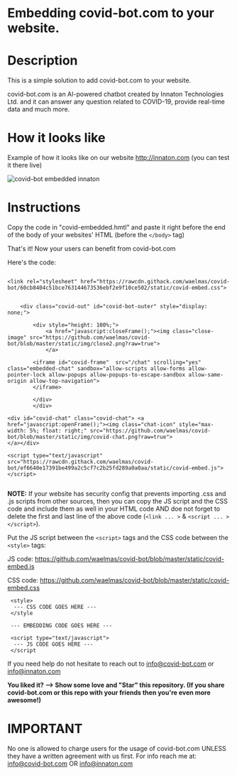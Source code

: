 # Embedding covid-bot.com to your website.
# Description
This is a simple solution to add covid-bot.com to your website.

covid-bot.com is an AI-powered chatbot created by Innaton Technologies Ltd. and it can answer any question related
to COVID-19, provide real-time data and much more.


# How it looks like

Example of how it looks like on our website http://innaton.com (you can test it there live)

![covid-bot embedded innaton](static/embedded-innaton.gif)



# Instructions

Copy the code in "covid-embedded.hmtl" and paste it right before the end of the body of your websites' HTML (before the ```</body>``` tag)

That's it! Now your users can benefit from covid-bot.com



Here's the code:
```
    
<link rel="stylesheet" href="https://rawcdn.githack.com/waelmas/covid-bot/60cb8404c51bce763144673536ebf2e9f10ce502/static/covid-embed.css">


    <div class="covid-out" id="covid-bot-outer" style="display: none;">
       
        <div style="height: 100%;">
            <a href="javascript:closeFrame();"><img class="close-image" src="https://github.com/waelmas/covid-bot/blob/master/static/img/close2.png?raw=true">
            </a>

        <iframe id="covid-frame"  src="/chat" scrolling="yes" class="embedded-chat" sandbox="allow-scripts allow-forms allow-pointer-lock allow-popups allow-popups-to-escape-sandbox allow-same-origin allow-top-navigation">
        </iframe> 

        </div>
        </div>

<div id="covid-chat" class="covid-chat"> <a href="javascript:openFrame();"><img class="chat-icon" style="max-width: 5%; float: right;" src="https://github.com/waelmas/covid-bot/blob/master/static/img/covid-chat.png?raw=true">
</a></div>

<script type="text/javascript" src="https://rawcdn.githack.com/waelmas/covid-bot/ef6640e17391be499a2c5cf7c2b25fd289a0a0aa/static/covid-embed.js"></script>


```

**NOTE:** If your website has security config that prevents importing .css and .js scripts from other sources, then you can copy the JS script and the CSS code and include them as well in your HTML code AND doe not forget to delete the first and last line of the above code (```<link ... >``` & ```<script ... ></script>```).

Put the JS script between the ```<script>``` tags and the CSS code between the ```<style>``` tags:

JS code: https://github.com/waelmas/covid-bot/blob/master/static/covid-embed.js

CSS code: https://github.com/waelmas/covid-bot/blob/master/static/covid-embed.css

```
 <style>
  --- CSS CODE GOES HERE ---
 </style
 
 --- EMBEDDING CODE GOES HERE ---
 
 <script type="text/javascript">
  --- JS CODE GOES HERE ---
 </script
```

If you need help do not hesitate to reach out to info@covid-bot.com or info@innaton.com

**You liked it? --> Show some love and "Star" this repository. 
(If you share covid-bot.com or this repo with your friends then you're even more awesome!)**


# IMPORTANT

No one is allowed to charge users for the usage of covid-bot.com UNLESS they have a written agreement with us first.
For info reach me at: info@covid-bot.com OR info@innaton.com
